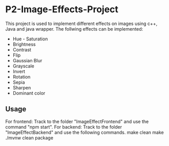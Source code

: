 # P2-Image-Effects-Project
This project is used to implement different effects on images using c++, Java and java wrapper.
The follwing effects can be implemented:
- Hue - Saturation
- Brightness
- Contrast
- Flip 
- Gaussian Blur
- Grayscale
- Invert
- Rotation 
- Sepia
- Sharpen
- Dominant color

## Usage
 For frontend:
    Track to the folder "ImageEffectFrontend" and use the command "npm start".
 For backend:
    Track to the folder "ImageEffectBackend" and use the following commands.
    make clean
    make
    ./mvnw clean package
    <jar command>

